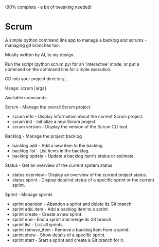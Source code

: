(90% complete - a bit of tweaking needed)

# Scrum
A simple python command line app to manage a backlog and scrums - managing git branches too.  

Mostly written by AI, to my design.

Run the script (python scrum.py) for an 'interactive' mode, or put a command on the command line for simple execution.

CD into your project directory...

Usage: scrum <command> [args]

Available commands:

Scrum - Manage the overall Scrum project  
-  scrum info      -     Display information about the current Scrum project.  
-  scrum init      -     Initialize a new Scrum project.  
-  scrum version   -     Display the version of the Scrum CLI tool.  

Backlog - Manage the project backlog  
 - backlog add      -    Add a new item to the backlog.  
 - backlog list     -    List items in the backlog.  
 - backlog update   -    Update a backlog item's status or estimate.  

Status - Get an overview of the current system status  
 - status overview  -    Display an overview of the current project status.  
 - status sprint    -    Display detailed status of a specific sprint or the current sprint.

Sprint - Manage sprints  
 - sprint abandon   -    Abandon a sprint and delete its Git branch.  
 - sprint add_item  -    Add a backlog item to a sprint.  
 - sprint create    -    Create a new sprint.  
 - sprint end       -    End a sprint and merge its Git branch.  
 - sprint list      -    List all sprints.  
 - sprint remove_item -  Remove a backlog item from a sprint.  
 - sprint show      -    Show details of a specific sprint.  
 - sprint start     -    Start a sprint and create a Git branch for it.  
